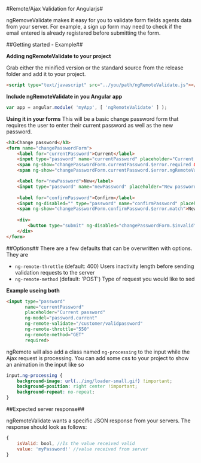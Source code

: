 #Remote/Ajax Validation for Angularjs#

ngRemoveValidate makes it easy for you to validate form fields agents data from your server. For example, a sign up form may need to check if the email entered is already registered before submitting the form.

##Getting started - Example##

**Adding ngRemoteValidate to your project**

Grab either the minified version or the standard source from the release folder and add it to your project.

```html
<script type="text/javascript" src="../you/path/ngRemoteValidate.js"></script>
```

**Include ngRemoteValidate in you Angular app**

```javascript
var app = angular.module( 'myApp', [ 'ngRemoteValidate' ] );
```

**Using it in your forms**
This will be a basic change password form that requires the user to enter their current password as well as the new password.
```html
<h3>Change password</h3>
<form name="changePasswordForm">
    <label for="currentPassword">Current</label>
    <input type="password" name="currentPassword" placeholder="Current password" ng-model="password.current" ng-remote-validate="/customer/validpassword" required>
    <span ng-show="changePasswordForm.currentPassword.$error.required && changePasswordForm.confirmPassword.$dirty">Required</span>
    <span ng-show="changePasswordForm.currentPassword.$error.ngRemoteValidate">Incorrect current password. Please enter your current account password.</span>

    <label for="newPassword">New</label>
    <input type="password" name="newPassword" placeholder="New password"  class="input-medium" ng-model="password.new" required>
    
    <label for="confirmPassword">Confirm</label>
    <input ng-disabled="" type="password" name="confirmPassword" placeholder="Confirm password" ng-model="password.confirm" ng-match="password.new" required>
    <span ng-show="changePasswordForm.confirmPassword.$error.match">New and confirm do not match</span>
    
    <div>
        <button type="submit" ng-disabled="changePasswordForm.$invalid" ng-click="changePassword(password.new, changePasswordForm);reset();">Change password</button>
    </div>
</form>
```

##Options##
There are a few defaults that can be overwritten with options. They are

- `ng-remote-throttle` (default: 400) Users inactivity length before sending validation requests to the server
- `ng-remote-method` (default: 'POST') Type of request you would like to sed

**Example useing both**
```html
<input type="password" 
       name="currentPassword" 
       placeholder="Current password" 
       ng-model="password.current" 
       ng-remote-validate="/customer/validpassword"
       ng-remote-throttle="550"
       ng-remote-method="GET"
       required>
```

ngRemote will also add a class named `ng-processing` to the input while the Ajax request is processing. You can add some css to your project to show an animation in the input like so

```css
input.ng-processing {
    background-image: url(../img/loader-small.gif) !important;
    background-position: right center !important;
    background-repeat: no-repeat;
}
``` 

##Expected server response##

ngRemoteValidate wants a specific JSON response from your servers. The response should look as follows:

```javascript
{
    isValid: bool, //Is the value received valid 
    value: 'myPassword!' //value received from server
}
```
